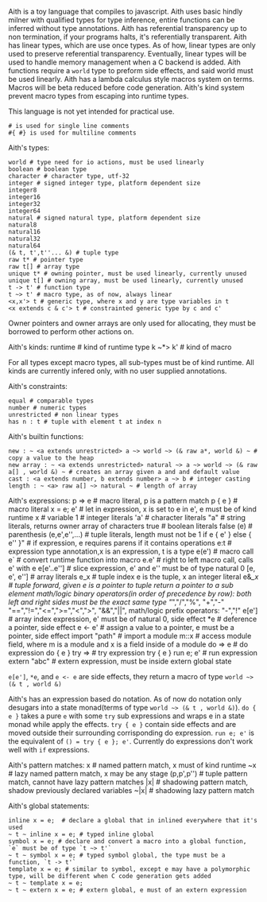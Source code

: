Aith is a toy language that compiles to javascript.
Aith uses basic hindly milner with qualified types for type inference, entire functions can be inferred without type annotations.
Aith has referential transparency up to non termination, if your programs halts, it's referentially transparent.
Aith has linear types, which are use once types. As of how, linear types are only used to preserve referential transparency.
Eventually, linear types will be used to handle memory management when a C backend is added.
Aith functions require a `world` type to preform side effects, and said world must be used linearly.
Aith has a lambda calculus style macros system on terms. Macros will be beta reduced before code generation.
Aith's kind system prevent macro types from escaping into runtime types.

This language is not yet intended for practical use.

	# is used for single line comments
	#{ #} is used for multiline comments

Aith's types:

	world # type need for io actions, must be used linearly
	boolean # boolean type
	character # character type, utf-32
	integer # signed integer type, platform dependent size
	integer8
	integer16
	integer32
	integer64
	natural # signed natural type, platform dependent size
	natural8
	natural16
	natural32
	natural64
	(& t, t',t''... &) # tuple type
	raw t* # pointer type
	raw t[] # array type
	unique t* # owning pointer, must be used linearly, currently unused
	unique t[] # owning array, must be used linearly, currently unused
	t -> t' # function type
	t ~> t' # macro type, as of now, always linear
	<x,x'> t # generic type, where x and y are type variables in t
	<x extends c & c'> t # constrainted generic type by c and c'

Owner pointers and owner arrays are only used for allocating, they must be borrowed to perform other actions on.

Aith's kinds:
	runtime # kind of runtime type
	k ~*> k' # kind of macro

For all types except macro types, all sub-types must be of kind runtime.
All kinds are currently infered only, with no user supplied annotations.


Aith's constraints:

	equal # comparable types
	number # numeric types
	unrestricted # non linear types
	has n : t # tuple with element t at index n
	
Aith's builtin functions:

	new : ~ <a extends unrestricted> a ~> world ~> (& raw a*, world &) ~ # copy a value to the heap
	new array : ~ <a extends unrestricted> natural ~> a ~> world ~> (& raw a[] , world &) ~ # creates an array given a and and default value
	cast : <a extends number, b extends number> a ~> b # integer casting
	length : ~ <a> raw a[] ~> natural ~ # length of array
	
Aith's expressions:
	p => e # macro literal, p is a pattern match
	p { e } # macro literal
	x = e; e' # let in expression, x is set to e in e', e must be of kind runtime
	x # variable
	1 # integer literals
	'a' # character literals
	"a" # string literals, returns owner array of characters
	true # boolean literals
	false
	(e) # parenthesis
	(e,e',e'',...) # tuple literals, length must not be 1
	if e { e' } else { e'' }" # if expression, e requires parens if it contains operations
	e:t # expression type annotation,x is an expression, t is a type
	e(e') # macro call
	e` # convert runtime function into macro
	e.e' # right to left macro call, calls e' with e
	e[e'..e''] # slice expression, e' and e'' must be of type natural 0
	[e, e', e''] # array literals
	e_x # tuple index e is the tuple, x an integer literal
	e&*_x # tuple forward, given e is a pointer to tuple return a pointer to a sub element
	math/logic binary operators(in order of precedence by row): both left and right sides must be the exact same type
		"*","/","%",
		"+","-"
		"==","!=","<=",">=","<",">",
		"&&","||",
	math/logic prefix operators:
		"-","!"
	e[e'] # array index expression, e' must be of natural 0, side effect
	*e # deference a pointer, side effect
	e <- e' # assign a value to a pointer, e must be a pointer, side effect
	import "path" # import a module
	m::x  # access module field, where m is a module and x is a field inside of a module
	do => e # do expression
	do { e }
	try => # try expression
	try { e }
	run e; e' # run expression
	extern "abc" # extern expression, must be inside extern global state

`e[e']`, `*e`, and `e <- e` are side effects, they return a macro of type `world ~> (& t , world &)`

Aith's has an expression based do notation. As of now do notation only desugars into a state monad(terms of type `world ~> (& t , world &)`).
`do { e }` takes a pure `e` with some `try` sub expressions and wraps e in a state monad while apply the effects.
`try { e }` contain side effects and are moved outside their surrounding corrisponding do expression. 
`run e; e'` is the equivalent of `() = try { e }; e'`.
Currently do expressions don't work well with `if` expressions.


Aith's pattern matches:
	x # named pattern match, x must of kind runtime
	~x # lazy named pattern match, x may be any stage
	(p,p',p'') # tuple pattern match, cannot have lazy pattern matches
	|x| # shadowing pattern match, shadow previously declared variables
	~|x| # shadowing lazy pattern match
	
Aith's global statements:

	inline x = e;  # declare a global that in inlined everywhere that it's used
	~ t ~ inline x = e; # typed inline global
	symbol x = e; # declare and convert a macro into a global function, `e` must be of type `t ~> t'`
	~ t ~ symbol x = e; # typed symbol global, the type must be a function, `t -> t'`
	template x = e; # similar to symbol, except e may have a polymorphic type, will be different when C code generation gets added
	~ t ~ template x = e;
	~ t ~ extern x = e; # extern global, e must of an extern expression

